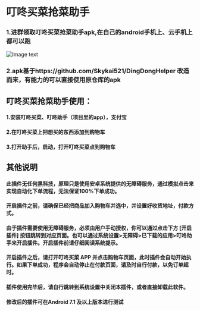 # 叮咚买菜抢菜助手

### 1.进群领取叮咚买菜抢菜助手apk,在自己的android手机上、云手机上都可以跑
![Image text](https://github.com/chenyaoswu/dingdongmaicai/blob/main/wechat.png)

### 2.apk基于https://github.com/Skykai521/DingDongHelper 改造而来，有能力的可以直接使用原仓库的apk



## 叮咚买菜抢菜助手使用：
#### 1.安装叮咚买菜、叮咚助手（项目里的app），支付宝
#### 2.在叮咚买菜上把想买的东西添加到购物车
#### 3.打开助手后，启动，打开叮咚买菜点到购物车

## 其他说明
#### 此插件无任何黑科技，原理只是使用安卓系统提供的无障碍服务，通过模拟点击来实现自动化下单流程，无法保证100%下单成功。
#### 开启插件之前，请确保已经把商品加入购物车并选中，并设置好收货地址，付款方式。
#### 由于插件需要使用无障碍服务，必须由用户手动授权，你可以通过点击下方 [开启插件] 按钮跳转到对应页面。也可以通过系统设置>无障碍>已下载的应用>叮咚助手来开启插件。开启插件前请仔细阅读系统提示。
#### 开启插件之后，请打开叮咚买菜 APP 并点击购物车页面，此时插件会自动开始执行。如果下单成功，程序会自动停止在付款页面，请及时自行付款，以免订单超时。
#### 插件使用完毕后，请自行跳转到系统设置中关闭本插件，或者直接卸载此软件。
#### 修改后的插件可在Android 7.1 及以上版本进行测试








